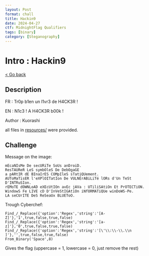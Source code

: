 ```yaml
---
layout: Post
format: chall
title: Hackin9
date: 2024-04-27
ctf: MidnightFlag Qualifiers
tags: [binary]
category: [Steganography]
---
```

# Intro : Hackin9

<a class="back-link" href="../../">< Go back</a>

## Description

FR : Tr0p b1en un l1vr3 de H4CK3R !

EN : N1c3 ! A H4CK3R b00k !

Author : Kuorashi

all files in [resources/](./resources) were provided.

## Challenge

Message on the image:

```
mEcaNIsMe De secURiTe SoUs anDroiD.
ResTAUReR LeS symbOleS De DebOgaGE
a pARtIR dE BInaIrES COMpIleS sTatiQUement.
AUToMaTisER l'eXPlOITatIon De VULNÉrABiLiTé lORs d'Un TeSt D'INTRuSIon.
rEMoTE dOWNLoAD eXEcUtIOn avEc jAVa : UTiliSAtiOn Et PrOTECTiON.
WindowS Fe LIVE cD D'InVeStIGAtiOn iNfORMATiQUe winDoWS-Pe.
LA seCUrITE DeS ReSeaUx BLUEToO.
```

Trough Cyberchef:

```
Find_/_Replace({'option':'Regex','string':'[A-Z]'},'1',true,false,true,false)
Find_/_Replace({'option':'Regex','string':'[a-z]'},'0',true,false,true,false)
Find_/_Replace({'option':'Regex','string':'[\'\\:\\-\\.\\n ]'},'',true,false,true,false)
From_Binary('Space',8)
```

Gives the flag (uppercase = 1, lowercase = 0, just remove the rest)
